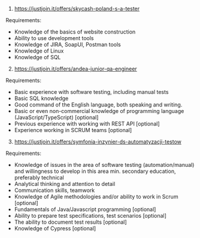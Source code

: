 1. https://justjoin.it/offers/skycash-poland-s-a-tester

Requirements:

- Knowledge of the basics of website construction 
- Ability to use development tools 
- Knowledge of JIRA, SoapUI, Postman tools 
- Knowledge of Linux 
- Knowledge of SQL

2. https://justjoin.it/offers/andea-junior-qa-engineer

Requirements:

- Basic experience with software testing, including manual tests
- Basic SQL knowledge
- Good command of the English language, both speaking and writing.
- Basic or even non-commercial knowledge of programming language (JavaScript/TypeScript) [optional]
- Previous experience with working with REST API [optional]
- Experience working in SCRUM teams [optional]

3. https://justjoin.it/offers/symfonia-inzynier-ds-automatyzacji-testow

Requirements:

- Knowledge of issues in the area of software testing (automation/manual) and willingness to develop in this area
min. secondary education, preferably technical
- Analytical thinking and attention to detail
- Communication skills, teamwork
- Knowledge of Agile methodologies and/or ability to work in Scrum [optional]
- Fundamentals of Java/Javascript programming [optional]
- Ability to prepare test specifications, test scenarios [optional]
- The ability to document test results [optional]
- Knowledge of Cypress [optional]
